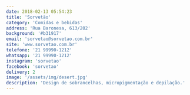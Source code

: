 ```yaml
---
date: 2018-02-13 05:54:23
title: 'Sorvetão'
category: 'Comidas e bebidas'
address: 'Rua Baronesa, 613/202'
background: '#b31917'
email: 'sorvetao@sorvetao.com.br'
site: 'www.sorvetao.com.br'
telefone: '21 99990-1212'
whatsapp: '21 99990-1212'
instagram: 'sorvetao'
facebook: 'sorvetao'
delivery: 2
image: '/assets/img/desert.jpg'
description: 'Design de sobrancelhas, micropigmentação e depilação.'
---
```

